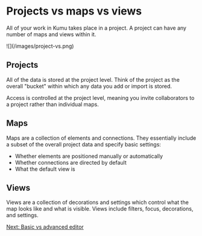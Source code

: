 # Projects vs maps vs views

All of your work in Kumu takes place in a project. A project can have any number of maps and views within it.

<span class="small plain">
![](/images/project-vs.png)
<span>

## Projects

All of the data is stored at the project level. Think of the project as the overall "bucket" within which any data you add or import is stored.

Access is controlled at the project level, meaning you invite collaborators to a project rather than individual maps.

## Maps

Maps are a collection of elements and connections. They essentially include a subset of the overall project data and specify basic settings:

* Whether elements are positioned manually or automatically
* Whether connections are directed by default
* What the default view is

## Views

Views are a collection of decorations and settings which control what the map looks like and what is visible. Views include filters, focus, decorations, and settings.

<a class="btn" href="basic-vs-advanced-editor.md">Next: Basic vs advanced editor</a>
